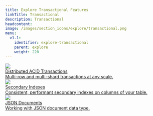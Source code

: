 ```yaml
---
title: Explore Transactional Features
linkTitle: Transactional 
description: Transactional
headcontent:
image: /images/section_icons/explore/transactional.png
menu:
  v1.1:
    identifier: explore-transactional
    parent: explore
    weight: 220
---
```

<div class="row">
  <div class="col-12 col-md-6 col-lg-12 col-xl-6">
    <a class="section-link icon-offset" href="acid-transactions/">
      <div class="head">
        <img class="icon" src="/images/section_icons/explore/distributed_acid.png" aria-hidden="true" />       
        <div class="title">Distributed ACID Transactions</div>
      </div>
      <div class="body">
        Multi-row and multi-shard transactions at any scale.
      </div>
    </a>
  </div>
  <div class="col-12 col-md-6 col-lg-12 col-xl-6">
    <a class="section-link icon-offset" href="secondary-indexes/">
      <div class="head">
        <img class="icon" src="/images/section_icons/explore/secondary_indexes.png" aria-hidden="true" />        
        <div class="title">Secondary Indexes</div>
      </div>
      <div class="body">
        Consistent, performant secondary indexes on columns of your table.
      </div>
    </a>
  </div>
  <div class="col-12 col-md-6 col-lg-12 col-xl-6">
    <a class="section-link icon-offset" href="json-documents/">
      <div class="head">
        <img class="icon" src="/images/section_icons/explore/json_documents.png" aria-hidden="true" />
        <div class="title">JSON Documents</div>
      </div>
      <div class="body">
        Working with JSON document data type.
      </div>
    </a>
  </div>
</div>
